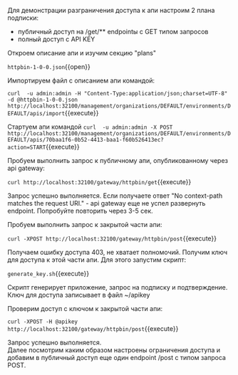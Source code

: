 Для демонстрации разграничения доступа к апи настроим 2 плана подписки:
* публичный доступ на /get/** endpointы с  GET типом запросов
* полный доступ с API KEY

Откроем описание апи и изучим секцию "plans"

`httpbin-1-0-0.json`{{open}}

Импортируем файл с описанием апи командой:

`curl  -u admin:admin -H "Content-Type:application/json;charset=UTF-8" -d @httpbin-1-0-0.json    http://localhost:32100/management/organizations/DEFAULT/environments/DEFAULT/apis/import`{{execute}}

Стартуем апи командой
`curl  -u admin:admin -X POST http://localhost:32100/management/organizations/DEFAULT/environments/DEFAULT/apis/70baa1f6-0b52-4413-baa1-f60b526413ec?action=START`{{execute}}

Пробуем выполнить запрос к публичному апи, опубликованному через api gateway:

`curl http://localhost:32100/gateway/httpbin/get`{{execute}}

Запрос успешно выполняется. Если получаете ответ "No context-path matches the request URI." - api gateway еще не успел развернуть endpoint. Попробуйте повторить через 3-5 сек.

Пробуем выполнить запрос к закрытой части апи:

`curl -XPOST http://localhost:32100/gateway/httpbin/post`{{execute}}

Получаем ошибку доступа 403, не хватает полномочий. Получим ключ для доступа к этой части апи.
Для этого запустим скрипт:

`generate_key.sh`{{execute}}

Скрипт генерирует приложение, запрос на подписку и подтверждение. Ключ для доступа записывает в файл ~/apikey

Проверим доступ с ключом к закрытой части апи:

`curl -XPOST -H @apikey http://localhost:32100/gateway/httpbin/post`{{execute}}

Запрос успешно выполняется.  
Далее посмотрим каким образом настроены ограничения доступа и добавим в публичный доступ еще один endpoint /post c типом запроса POST.